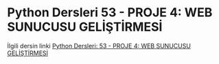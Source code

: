 # Python Dersleri 53 - PROJE 4: WEB SUNUCUSU GELİŞTİRMESİ

İlgili dersin linki [Python Dersleri: 53 - PROJE 4: WEB SUNUCUSU GELİŞTİRMESİ](https://youtu.be/ccSuKz_a6EA)
